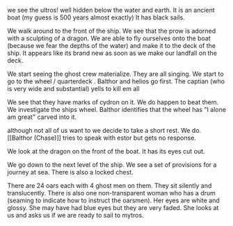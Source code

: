 
we see the ultros! well hidden below the water and earth.  It is an ancient boat (my guess is 500 years almost exactly)  It has black sails. 

We walk around to the front of the ship. We see that the prow is adorned with a sculpting of a dragon.  We are able to fly ourselves onto the boat (because we fear the depths of the water)  and make it to the deck of the ship. It appears like its brand new as soon as we make our landfall on the deck. 

We start seeing the ghost crew materialize. They are all singing. We start to go to the wheel / quarterdeck . Balthor and helios go first. The captian (who is very wide and substantial) yells to kill em all

We see that they have marks of cydron on it. We do happen to beat them.  We investigate the ships wheel. Balthor identifies that the wheel has "I alone am great" carved into it. 

although not all of us want to we decide to take a short rest. We do. [[Balthor (Chase)]] tries to speak with estor but gets no response. 

We look at the dragon on the front of the boat. It has its eyes cut out. 

We go down to the next level of the ship. We see a set of provisions for a journey at sea. There is also a locked chest. 

There are 24 oars each with 4 ghost men on them. They sit silently and translucently. There is also one non-transparent woman who has a drum (seaming to indicate how to instruct the oarsmen). Her eyes are white and glossy. She may have had blue eyes but they are very faded. She looks at us and asks us if we are ready to sail to mytros. 


